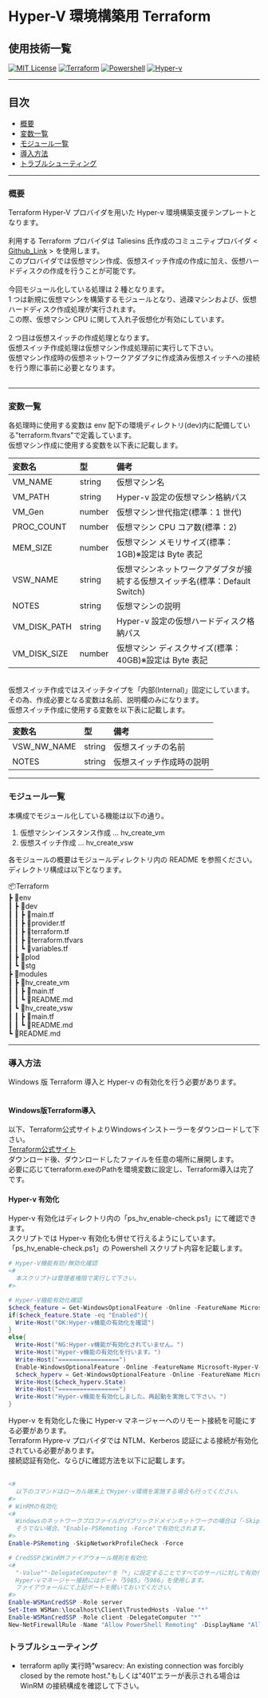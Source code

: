 <!-- プロジェクト名を記載 -->

# Hyper-V 環境構築用 Terraform

## 使用技術一覧

<!-- シールド一覧を記載 -->

[![MIT License](http://img.shields.io/badge/license-MIT-blue.svg?style=flat)](LICENSE)
[![Terraform](https://img.shields.io/badge/-Terraform-007ACC.svg?logo=terraform&style=flat)](Code) [![Powershell](http://img.shields.io/badge/shell-Powershell-red.svg?style=flat)](code)
[![Hyper-v](http://img.shields.io/badge/Virtualization-Hyperv-Green.svg?style=flat)](Virtualization)

---

<!-- 目次を記載 -->

## 目次

- [概要](#概要)
- [変数一覧](#変数一覧)
- [モジュール一覧](#モジュール一覧)
- [導入方法](#導入方法)
- [トラブルシューティング](#トラブルシューティング)

---

<!-- プロジェクトの説明を記載 -->

### 概要

Terraform Hyper-V プロバイダを用いた Hyper-v 環境構築支援テンプレートとなります。<br>
<br>
利用する Terraform プロバイダは Taliesins 氏作成のコミュニティプロバイダ < [Github_Link](https://github.com/taliesins/terraform-provider-hyperv) > を使用します。<br>
このプロバイダでは仮想マシン作成、仮想スイッチ作成の作成に加え、仮想ハードディスクの作成を行うことが可能です。<br>
<br>
今回モジュール化している処理は 2 種となります。<br>
1 つは新規に仮想マシンを構築するモジュールとなり、過疎マシンおよび、仮想ハードディスク作成処理が実行されます。<br>
この際、仮想マシン CPU に関して入れ子仮想化が有効にしています。<br>
<br>
2 つ目は仮想スイッチの作成処理となります。<br>
仮想スイッチ作成処理は仮想マシン作成処理前に実行して下さい。<br>
仮想マシン作成時の仮想ネットワークアダプタに作成済み仮想スイッチへの接続を行う際に事前に必要となります。<br>
<br>

---

### 変数一覧

各処理時に使用する変数は env 配下の環境ディレクトリ(dev)内に配備している"terraform.ftvars"で定義しています。<br>
仮想マシン作成に使用する変数を以下表に記載します。<br>

| 変数名       | 型     | 備考                                                                         |
| :----------- | :----- | :--------------------------------------------------------------------------- |
| VM_NAME      | string | 仮想マシン名                                                                 |
| VM_PATH      | string | Hyper-v 設定の仮想マシン格納パス                                             |
| VM_Gen       | number | 仮想マシン世代指定(標準：1 世代)                                             |
| PROC_COUNT   | number | 仮想マシン CPU コア数(標準：2)                                               |
| MEM_SIZE     | number | 仮想マシン メモリサイズ(標準：1GB)※設定は Byte 表記                          |
| VSW_NAME     | string | 仮想マシンネットワークアダプタが接続する仮想スイッチ名(標準：Default Switch) |
| NOTES        | string | 仮想マシンの説明                                                             |
| VM_DISK_PATH | string | Hyper-v 設定の仮想ハードディスク格納パス                                     |
| VM_DISK_SIZE | number | 仮想マシン ディスクサイズ(標準：40GB)※設定は Byte 表記                       |

<br>
仮想スイッチ作成ではスイッチタイプを「内部(Internal)」固定にしています。
その為、作成必要となる変数は名前、説明欄のみになります。<br>
仮想スイッチ作成に使用する変数を以下表に記載します。
<br>

| 変数名 　　　 | 型     | 備考                     |
| :------------ | :----- | :----------------------- |
| VSW_NW_NAME   | string | 仮想スイッチの名前       |
| NOTES         | string | 仮想スイッチ作成時の説明 |

---

<!-- 実装機能の概要を記載 -->

### モジュール一覧

本構成でモジュール化している機能は以下の通り。<br>

1. 仮想マシンインスタンス作成 … hv_create_vm
2. 仮想スイッチ作成 … hv_create_vsw

各モジュールの概要はモジュールディレクトリ内の README を参照ください。<br>
ディレクトリ構成は以下となります。

<!-- ディレクトリ構成を記載 -->

📦Terraform  
┣ 📂env  
┃ ┣ 📂dev  
┃ ┃ ┣ 📜main.tf  
┃ ┃ ┣ 📜provider.tf  
┃ ┃ ┣ 📜terraform.tf  
┃ ┃ ┣ 📜terraform.tfvars  
┃ ┃ ┗ 📜variables.tf  
┃ ┣ 📂plod  
┃ ┗ 📂stg  
┣ 📂modules  
┃ ┣ 📂hv_create_vm  
┃ ┃ ┣ 📜main.tf  
┃ ┃ ┗ 📜README.md  
┃ ┗ 📂hv_create_vsw  
┃ ┃ ┣ 📜main.tf  
┃ ┃ ┗ 📜README.md  
┗ 📜README.md  

---

<!-- 導入補法を記載 -->

### 導入方法

Windows 版 Terraform 導入と Hyper-v の有効化を行う必要があります。<br>
<br>

#### Windows版Terraform導入

以下、Terraform公式サイトよりWindowsインストーラーをダウンロードして下さい。<br>
[Terraform公式サイト](https://www.terraform.io/downloads)<br>
ダウンロード後、ダウンロードしたファイルを任意の場所に展開します。<br>
必要に応じてterraform.exeのPathを環境変数に設定し、Terraform導入は完了です。<br>

#### Hyper-v 有効化

Hyper-v 有効化はディレクトリ内の「ps_hv_enable-check.ps1」にて確認できます。<br>
スクリプトでは Hyper-v 有効化も併せて行えるようにしています。<br>
「ps_hv_enable-check.ps1」の Powershell スクリプト内容を記載します。<br>

```powershell
# Hyper-V機能有効/無効化確認
<#
  本スクリプトは管理者権限で実行して下さい。
#>

# Hyper-V機能有効化確認
$check_feature = Get-WindowsOptionalFeature -Online -FeatureName Microsoft-Hyper-V-All
if($check_feature.State -eq "Enabled"){
  Write-Host("OK:Hyper-v機能の有効化を確認")
}
else{
  Write-Host("NG:Hyper-v機能が有効化されていません。")
  Write-Host("Hyper-v機能の有効化を行います。")
  Write-Host("=================")
  Enable-WindowsOptionalFeature -Online -FeatureName Microsoft-Hyper-V-All
  $check_hyperv = Get-WindowsOptionalFeature -Online -FeatureName Microsoft-Hyper-V-All
  Write-Host($check_hyperv.State)
  Write-Host("=================")
  Write-Host("Hyper-v機能を有効化しました。再起動を実施して下さい。")
}
```

Hyper-v を有効化した後に Hyper-v マネージャーへのリモート接続を可能にする必要があります。<br>
Terraform Hypre-v プロバイダでは NTLM、Kerberos 認証による接続が有効化されている必要があります。<br>
接続認証有効化、ならびに確認方法を以下に記載します。<br>
<br>

```powershell
<#
  以下のコマンドはローカル端末上でHyper-v環境を実施する場合も行ってください。
#>
# WinRMの有効化
<#
  Windowsのネットワークプロファイルがパブリックドメインネットワークの場合は「-SkipNetworkProfileCheck」を入れて下さい。
  そうでない場合、"Enable-PSRemoting -Force"で有効化されます。
#>
Enable-PSRemoting -SkipNetworkProfileCheck -Force

# CredSSPとWinRMファイアウォール規則を有効化
<#
  "-Value""-DelegateComputer"を「*」に設定することですべてのサーバに対して有効化されます。
  Hyper-vマネージャー接続にはポート「5985」「5986」を使用します。
  ファイアウォールにて上記ポートを開いておいてください。
#>
Enable-WSManCredSSP -Role server
Set-Item WSMan:\localhost\Client\TrustedHosts -Value "*"
Enable-WSManCredSSP -Role client -DelegateComputer "*"
New-NetFirewallRule -Name "Allow PowerShell Remoting" -DisplayName "Allow PowerShell Remoting" -Enabled True -Direction Inbound -Protocol TCP -LocalPort 5985,5986

```

<!-- トラブル時の対処法を記載 -->

### トラブルシューティング

- terraform aplly 実行時"wsarecv: An existing connection was forcibly closed by the remote host."もしくは"401"エラーが表示される場合は WinRM の接続構成を確認して下さい。
